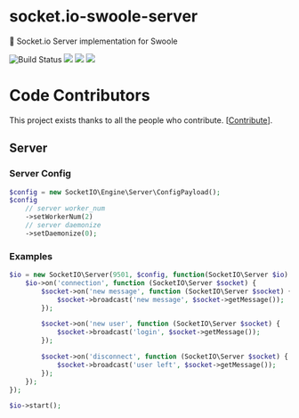 # socket.io-swoole-server
:rainbow: Socket.io Server implementation for Swoole

![Build Status](https://travis-ci.org/shuixn/socket.io-swoole-server.svg?branch=master)
![](https://img.shields.io/badge/PHP-%3E%3D7.1.0-green)
![](https://img.shields.io/badge/Swoole-%3E%3D4.0.3-green)
![](https://img.shields.io/github/license/shuixn/socket.io-swoole-server)

# Code Contributors

This project exists thanks to all the people who contribute. [[Contribute](https://github.com/shuixn/socket.io-swoole-server/graphs/contributors)].

## Server

### Server Config

```php
$config = new SocketIO\Engine\Server\ConfigPayload();
$config
    // server worker_num
    ->setWorkerNum(2)
    // server daemonize
    ->setDaemonize(0);
```

### Examples

```php
$io = new SocketIO\Server(9501, $config, function(SocketIO\Server $io) {
    $io->on('connection', function (SocketIO\Server $socket) {
        $socket->on('new message', function (SocketIO\Server $socket) {
            $socket->broadcast('new message', $socket->getMessage());
        });

        $socket->on('new user', function (SocketIO\Server $socket) {
            $socket->broadcast('login', $socket->getMessage());
        });

        $socket->on('disconnect', function (SocketIO\Server $socket) {
            $socket->broadcast('user left', $socket->getMessage());
        });
    });
});

$io->start();
```
